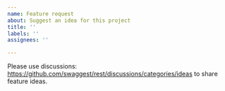 ```yaml
---
name: Feature request
about: Suggest an idea for this project
title: ''
labels: ''
assignees: ''

---
```


Please use discussions: https://github.com/swaggest/rest/discussions/categories/ideas to share feature ideas.
